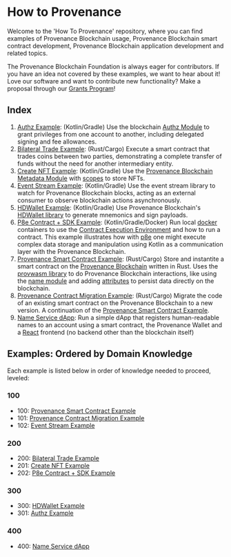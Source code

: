 # How to Provenance

Welcome to the 'How To Provenance' repository, where you can find examples of Provenance Blockchain usage, Provenance Blockchain smart contract development, Provenance Blockchain application development and related topics.

The Provenance Blockchain Foundation is always eager for contributors.  If you have an idea not covered by these examples, we want to hear about it!  Love our software and want to contribute new functionality?  Make a proposal through our [Grants Program](https://provenance.io/grants)!

## Index
1. [Authz Example](authz-example): (Kotlin/Gradle) Use the blockchain [Authz Module](https://docs.cosmos.network/master/modules/authz) to grant privileges from one account to another, including delegated signing and fee allowances.
2. [Bilateral Trade Example](bilateral-trade-example): (Rust/Cargo) Execute a smart contract that trades coins between two parties, demonstrating a complete transfer of funds without the need for another intermediary entity.
3. [Create NFT Example](create-nft-example): (Kotlin/Gradle) Use the [Provenance Blockchain Metadata Module](https://docs.provenance.io/modules/metadata-module) with [scopes](https://docs.provenance.io/modules/metadata-module#scope-data-structures) to store NFTs.
4. [Event Stream Example](event-stream-example): (Kotlin/Gradle) Use the event stream library to watch for Provenance Blockchain blocks, acting as an external consumer to observe blockchain actions asynchronously.
5. [HDWallet Example](hdwallet-example): (Kotlin/Gradle) Use Provenance Blockchain's [HDWallet library](https://github.com/provenance-io/hdwallet) to generate mnemonics and sign payloads.
6. [P8e Contract + SDK Example](p8e-contract-sdk-example): (Kotlin/Gradle/Docker) Run local [docker](https://www.docker.com) containers to use the [Contract Execution Environment](https://docs.provenance.io/p8e/overview) and how to run a contract.  This example illustrates how with [p8e](https://github.com/provenance-io/p8e) one might execute complex data storage and manipulation using Kotlin as a communication layer with the Provenance Blockchain.
7. [Provenance Smart Contract Example](provenance-smart-contract-example): (Rust/Cargo) Store and instantite a smart contract on the [Provenance Blockchain](https://github.com/provenance-io/provenance) written in Rust. Uses the [provwasm library](https://github.com/provenance-io/provwasm) to do Provenance Blockchain interactions, like using the [name module](https://docs.provenance.io/modules/name-module) and adding [attributes](https://docs.provenance.io/modules/account) to persist data directly on the blockchain.
8. [Provenance Contract Migration Example](provenance-contract-migration-example): (Rust/Cargo) Migrate the code of an existing smart contract on the Provenance Blockchain to a new version.  A continuation of the [Provenance Smart Contract Example](provenance-smart-contract-example).
9. [Name Service dApp](name-service-dapp-example): Run a simple dApp that registers human-readable names to an account using a smart contract, the Provenance Wallet and a [React](reactjs.org) frontend (no backend other than the blockchain itself)

## Examples: Ordered by Domain Knowledge

Each example is listed below in order of knowledge needed to proceed, leveled:

### 100
- 100: [Provenance Smart Contract Example](provenance-smart-contract-example)
- 101: [Provenance Contract Migration Example](provenance-contract-migration-example)
- 102: [Event Stream Example](event-stream-example)

### 200
- 200: [Bilateral Trade Example](bilateral-trade-example)
- 201: [Create NFT Example](create-nft-example)
- 202: [P8e Contract + SDK Example](p8e-contract-sdk-example)

### 300
- 300: [HDWallet Example](hdwallet-example)
- 301: [Authz Example](authz-example)

### 400
- 400: [Name Service dApp](name-service-dapp)
